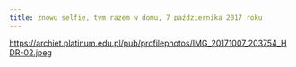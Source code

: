 ```yaml
---
title: znowu selfie, tym razem w domu, 7 października 2017 roku
---
```


https://archiet.platinum.edu.pl/pub/profilephotos/IMG_20171007_203754_HDR-02.jpeg